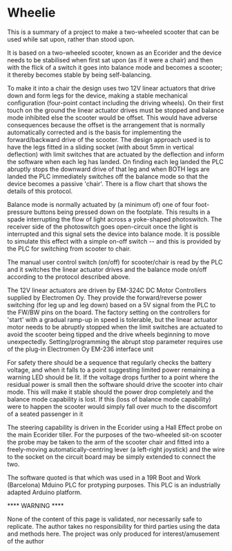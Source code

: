 # Wheelie
This is a summary of a project to make a two-wheeled scooter that can be used while sat upon, rather than stood upon.

It is based on a two-wheeled scooter, known as an Ecorider and the device needs to be stabilised when first sat upon (as if it were a chair) and then with the flick of a switch it goes into balance mode and becomes a scooter; it thereby becomes stable by being self-balancing.

To make it into a chair the design uses two 12V linear actuators that drive down and form legs for the device, making a stable mechanical configuration (four-point contact including the driving wheels). On their first touch on the ground the linear actuator drives must be stopped and balance mode inhibited else the scooter would be offset.  This would have adverse consequences because the offset is the arrangement that is normally automatically corrected and is the basis for implementing the forward/backward drive of the scooter.  The design approach used is to have the legs fitted in a sliding socket (with about 5mm in vertical deflection) with limit switches that are actuated by the deflection and inform the software when each leg has landed.  On finding each leg landed the PLC abruptly stops the downward drive of that leg and when BOTH legs are landed the PLC immediately switches off the balance mode so that the device becomes a passive 'chair'.  There is a flow chart that shows the details of this protocol.

Balance mode is normally actuated by (a minimum of) one of four foot-pressure buttons being pressed down on the footplate. This results in a spade interrupting the flow of light across a yoke-shaped photoswitch.  The receiver side of the photoswitch goes open-circuit once the light is interrupted and this signal sets the device into balance mode.  It is possible to simulate this effect with a simple on-off switch -- and this is provided by the PLC for switching from scooter to chair.

The manual user control switch (on/off) for scooter/chair is read by the PLC and it switches the linear actuator drives and the balance mode on/off according to the protocol described above.

The 12V linear actuators are driven by EM-324C DC Motor Controllers supplied by Electromen Oy.  They provide the forward/reverse power switching (for leg up and leg down) based on a 5V signal from the PLC to the FW/BW pins on the board.  The factory setting on the controllers for 'start' with a gradual ramp-up in speed is tolerable, but the linear actuator motor needs to be abruptly stopped when the limit switches are actuated to avoid the scooter being tipped and the drive wheels beginning to move unexpectedly.  Setting/programming the abrupt stop parameter requires use of the plug-in Electromen Oy EM-236 interface unit

For safety there should be a sequence that regularly checks the battery voltage, and when it falls to a point suggesting limited power remaining a warning LED should be lit.  If the voltage drops further to a point where the residual power is small then the software should drive the scooter into chair mode.  This will make it stable should the power drop completely and the balance mode capability is lost.  If this (loss of balance mode capability) were to happen the scooter would simply fall over much to the discomfort of a seated passenger in it

The steering capability is driven in the Ecorider using a Hall Effect probe on the main Ecorider tiller.  For the purposes of the two-wheeled sit-on scooter the probe may be taken to the arm of the scooter chair and fitted into a freely-moving automatically-centring lever (a left-right joystick) and the wire to the socket on the circuit board may be simply extended to connect the two.

The software quoted is that which was used in a 19R Boot and Work (Barcelona) Mduino PLC for protyping purposes.  This PLC is an industrially adapted Arduino platform.

**** WARNING ****

None of the content of this page is validated, nor necessarily safe to replicate.  The author takes no responsibility for third parties using the data and methods here.  The project was only produced for interest/amusement of the author
